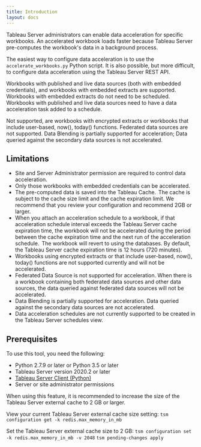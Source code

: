 ```yaml
---
title: Introduction
layout: docs
---
```


Tableau Server administrators can enable data acceleration for specific workbooks. An accelerated workbook loads faster because Tableau Server pre-computes the workbook's data in a background process.

The easiest way to configure data acceleration is to use the `accelerate_workbooks.py` Python script. It is also possible, but more difficult, to configure data acceleration using the Tableau Server REST API.

Workbooks with published and live data sources (both with embedded credentials), and workbooks with embedded extracts are supported. Workbooks with embedded extracts do not need to be scheduled. Workbooks with published and live data sources need to have a data acceleration task added to a schedule.

Not supported, are workbooks with encrypted extracts or workbooks that include user-based, now(), today() functions. Federated data sources are not supported. Data Blending is partially supported for acceleration; Data queried against the secondary data sources is not accelerated.

## Limitations

* Site and Server Administrator permission are required to control data acceleration.
* Only those workbooks with embedded credentials can be accelerated.
* The pre-computed data is saved into the Tableau Cache.  The cache is subject to the cache size limit and the cache expiration limit. We recommend that you review your configuration and recommend 2GB or larger.
* When you attach an acceleration schedule to a workbook, if that acceleration schedule interval exceeds the Tableau Server cache expiration time, the workbook will not be accelerated during the period between the cache expiration time and the next run of the acceleration schedule.  The workbook will revert to using the databases. By default, the Tableau Server cache expiration time is 12 hours (720 minutes).
* Workbooks using encrypted extracts or that include user-based, now(), today() functions are not supported currently and will not be accelerated.
* Federated Data Source is not supported for acceleration. When there is a workbook containing both federated data sources and other data sources, the data queried against federated data sources will not be accelerated.
* Data Blending is partially supported for acceleration. Data queried against the secondary data sources are not accelerated.
* Data acceleration schedules are not currently supported to be created in the Tableau Server schedules view.  

## Prerequisites

To use this tool, you need the following:

* Python 2.7.9 or later or Python 3.5 or later
* Tableau Server version 2020.2 or later
* [Tableau Server Client (Python)](https://tableau.github.io/server-client-python/)
* Server or site administrator permissions

When using this feature, it is recommended to increase the size of the Tableau Server external cache to 2 GB or larger.

View your current Tableau Server external cache size setting:
`tsm configuration get -k redis.max_memory_in_mb`

Set the Tableau Server external cache size to 2 GB:
`tsm configuration set -k redis.max_memory_in_mb -v 2048`
`tsm pending-changes apply`
